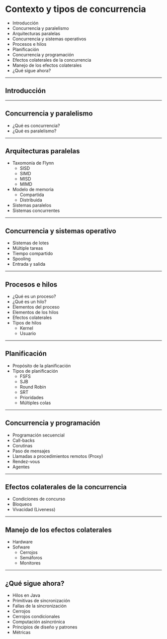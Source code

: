 # Contexto y tipos de concurrencia

* Introducción
* Concurrencia y paralelismo
* Arquitecturas paralelas
* Concurrencia y sistemas operativos
* Procesos e hilos
* Planificación
* Concurrencia y programación
* Efectos colaterales de la concurrencia
* Manejo de los efectos colaterales
* ¿Qué sigue ahora?

---

## Introducción

----

## Concurrencia y paralelismo

* ¿Qué es concurrencia?
* ¿Qué es paralelismo?

---

## Arquitecturas paralelas

* Taxomonía de Flynn
  * SISD
  * SIMD
  * MISD
  * MIMD
* Modelo de memoria
  * Compartida
  * Distribuida
* Sistemas paralelos
* Sistemas concurrentes

---

## Concurrencia y sistemas operativo

* Sistemas de lotes
* Múltiple tareas
* Tiempo compartido
* Spooling
* Entrada y salida

---

## Procesos e hilos

* ¿Qué es un proceso?
* ¿Qué es un hilo?
* Elementos del proceso
* Elementos de los hilos
* Efectos colaterales
* Tipos de hilos
  * Kernel
  * Usuario

---

## Planificación

* Propósito de la planificación
* Tipos de planificación
  * FSFS
  * SJB
  * Round Robin
  * SRT
  * Prioridades
  * Múltiples colas

---

## Concurrencia y programación

* Programación secuencial
* Call-backs
* Corutinas
* Paso de mensajes
* Llamadas a procedimientos remotos (Proxy)
* Rendez-vous
* Agentes

---

## Efectos colaterales de la concurrencia

* Condiciones de concurso
* Bloqueos
* Vivacidad (Liveness)

---

## Manejo de los efectos colaterales

* Hardware
* Sofware
  * Cerrojos
  * Semáforos
  * Monitores

---

## ¿Qué sigue ahora?

* Hilos en Java
* Primitivas de sincronización
* Fallas de la sincronización
* Cerrojos
* Cerrojos condicionales
* Computación asincrónica
* Principios de diseño y patrones
* Métricas
